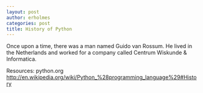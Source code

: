 ```yaml
---
layout: post
author: erholmes
categories: post
title: History of Python
---
```


Once upon a time, there was a man named Guido van Rossum. He lived in the Netherlands and worked for a company called Centrum Wiskunde & Informatica.



Resources:
python.org
http://en.wikipedia.org/wiki/Python_%28programming_language%29#History
